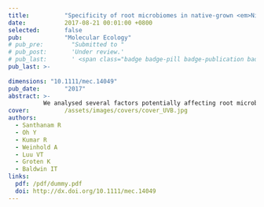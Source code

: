 ```yaml
---
title:          "Specificity of root microbiomes in native-grown <em>Nicotiana attenuata</em> and plant responses to UVB increase <em>Deinococcus colonization</em>"
date:           2017-08-21 00:01:00 +0800
selected:       false
pub:            "Molecular Ecology"
# pub_pre:        "Submitted to "
# pub_post:       'Under review.'
# pub_last:       ' <span class="badge badge-pill badge-publication badge-success">Spotlight</span>'
pub_last: >- 
           
dimensions: "10.1111/mec.14049"
pub_date:       "2017"
abstract: >-
          We analysed several factors potentially affecting root microbiome structure – the importance of geographic location of natural populations, the microbiome of native seeds as putative source of colonization and the effect of a plant's response to UVB exposure on root colonization of highly abundant species.
cover:          /assets/images/covers/cover_UVB.jpg
authors:
  - Santhanam R
  - Oh Y
  - Kumar R
  - Weinhold A
  - Luu VT
  - Groten K
  - Baldwin IT
links:
  pdf: /pdf/dummy.pdf
  doi: http://dx.doi.org/10.1111/mec.14049
---
```

